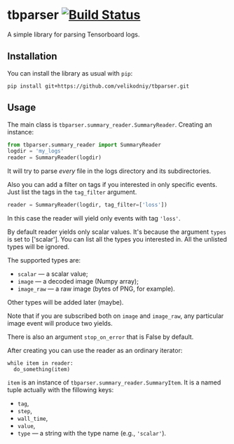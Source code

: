 # tbparser [![Build Status](https://travis-ci.org/velikodniy/tbparser.svg?branch=master)](https://travis-ci.org/velikodniy/tbparser)

A simple library for parsing Tensorboard logs.

## Installation

You can install the library as usual with `pip`:

```
pip install git+https://github.com/velikodniy/tbparser.git
```

## Usage

The main class is `tbparser.summary_reader.SummaryReader`.
Creating an instance:

```python
from tbparser.summary_reader import SummaryReader
logdir = 'my_logs'
reader = SummaryReader(logdir)
```

It will try to parse _every_ file in the logs directory and its subdirectories.

Also you can add a filter on tags if you interested in only specific events.
Just list the tags in the `tag_filter` argument.

```python
reader = SummaryReader(logdir, tag_filter=['loss'])
```

In this case the reader will yield only events with tag `'loss'`.

By default reader yields only scalar values.
It's because the argument `types` is set to ['scalar'].
You can list all the types you interested in.
All the unlisted types will be ignored.

The supported types are:

- `scalar` — a scalar value;
- `image` — a decoded image (Numpy array);
- `image_raw` — a raw image (bytes of PNG, for example).

Other types will be added later (maybe).

Note that if you are subscribed both on `image` and `image_raw`, any particular image event will produce two yields.

There is also an argument `stop_on_error` that is False by default.

After creating you can use the reader as an ordinary iterator:

```
while item in reader:
  do_something(item)
```

`item` is an instance of `tbparser.summary_reader.SummaryItem`. It is a named tuple actually with the fillowing keys:

- `tag`,
- `step`,
- `wall_time`,
- `value`,
- `type` — a string with the type name (e.g., `'scalar'`).
